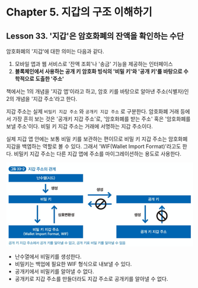 # Chapter 5. 지갑의 구조 이해하기

## Lesson 33. '지갑'은 암호화폐의 잔액을 확인하는 수단

암호화폐의 '지갑'에 대한 의미는 다음과 같다.

1. 모바일 앱과 웹 서비스로 '잔액 조회'나 '송금' 기능을 제공하는 인터페이스
2. **블록체인에서 사용하는 공개 키 암호화 빙식의 '비밀 키'와 '공개 키'를 바탕으로 수학적으로 도출한 '주소'**

책에서는 1의 개념을 '지갑 앱'이라고 하고, 암호 키를 바탕으로 알아낸 주소(식별자)인 2의 개념을 '지갑 주소'라고 한다.



지갑 주소는 실제 `비밀키 지갑 주소` 와 `공개키 지갑 주소` 로 구분한다. 암호화폐 거래 등에서 가장 흔히 보는 것은 '공개키 지갑 주소'로, '암호화폐를 받는 주소' 혹은 '암호화폐를 보낼 주소'이다. 비밀 키 지갑 주소는 거래에 서명하는 지갑 주소이다.

실제 지갑 앱 안에는 보통 비밀 키를 보관하는 편이므로 비밀 키 지갑 주소는 암호화폐 지갑을 백엽하는 역할로 볼 수 있다. 그래서 'WIF(Wallet Import Format)'라고도 한다. 비밀키 지갑 주소는 다른 지갑 앱에 주소를 마이그레이션하는 용도로 사용한다.

![image-20211226210205596](images/image-20211226210205596.png)

- 난수열에서 비밀키를 생성한다.
- 비밀키는 백업에 필요한 WIF 형식으로 내보낼 수 있다.
- 공개키에서 비밀키를 알아낼 수 없다.
- 공개키로 지갑 주소를 만들더라도 지갑 주소로 공개키를 알아낼 수 없다.

